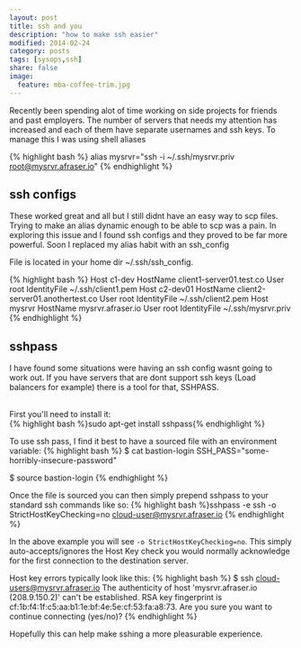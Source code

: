 ```yaml
---
layout: post
title: ssh and you
description: "how to make ssh easier"
modified: 2014-02-24
category: posts
tags: [sysops,ssh]
share: false
image:
  feature: mba-coffee-trim.jpg
---
```


Recently been spending alot of time working on side projects for friends and past employers. The number of servers that needs my attention has increased and each of them have separate usernames and ssh keys. To manage this I was using shell aliases 

{% highlight bash %}
alias mysrvr="ssh -i ~/.ssh/mysrvr.priv root@mysrvr.afraser.io"
{% endhighlight %}

## ssh configs
These worked great and all but I still didnt have an easy way to scp files. Trying to make an alias dynamic enough to be able to scp was a pain.
In exploring this issue and I found ssh configs and they proved to be far more powerful. Soon I replaced  my alias habit with an ssh_config

File is located in your home dir ~/.ssh/ssh_config. 

{% highlight bash %}
Host c1-dev
   HostName client1-server01.test.co
   User root
   IdentityFile ~/.ssh/client1.pem
Host c2-dev01
   HostName client2-server01.anothertest.co
   User root
   IdentityFile ~/.ssh/client2.pem
Host mysrvr
   HostName mysrvr.afraser.io
   User root
   IdentityFile ~/.ssh/mysrvr.priv
{% endhighlight %}

## sshpass
I have found some situations were having an ssh config wasnt going to work out. If you have servers that are dont support ssh keys (Load balancers for example) there is a tool for that, SSHPASS.

<br />
First you'll need to install it:
<br />
{% highlight bash %}sudo apt-get install sshpass{% endhighlight %}

To use ssh pass, I find it best to have a sourced file with an environment variable:
{% highlight bash %}
$ cat bastion-login
  SSH_PASS="some-horribly-insecure-password"

$ source bastion-login
{% endhighlight %}

Once the file is sourced you can then simply prepend sshpass to your standard ssh commands like so:
{% highlight bash %}sshpass -e ssh -o StrictHostKeyChecking=no  cloud-user@mysrvr.afraser.io {% endhighlight %}

In the above example you will see ```-o StrictHostKeyChecking=no```.  This simply auto-accepts/ignores the Host Key check you would normally acknowledge for the first connection to the destination server.

Host key errors typically look like this:
{% highlight bash %}
$ ssh cloud-users@mysrvr.afraser.io
The authenticity of host 'mysrvr.afraser.io (208.9.150.2)' can't be established.
RSA key fingerprint is cf:1b:f4:1f:c5:aa:b1:1e:bf:4e:5e:cf:53:fa:a8:73.
Are you sure you want to continue connecting (yes/no)? 
{% endhighlight %}


Hopefully this can help make sshing a more pleasurable experience.
